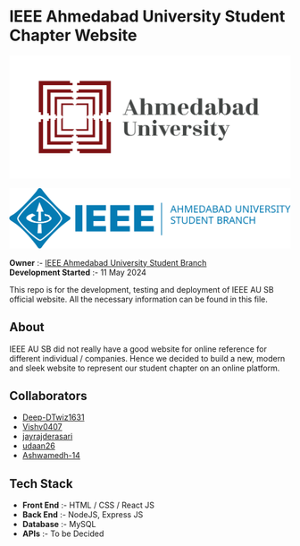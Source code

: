 # IEEE Ahmedabad University Student Chapter Website

[![Ahmedabd University Logo](/Images/AU_logo.webp "Ahmedabad University")](https://ahduni.edu.in/)
  
![IEEE Ahmedabad University Student Chapter Logo](/README%20Pictures/Logo.png "IEEE Ahmedabad University Student Chapter")

**Owner** :- [IEEE Ahmedabad University Student Branch](https://github.com/IEEE-Ahmedabad-University-SB-Official)  
**Development Started** :- 11 May 2024

This repo is for the development, testing and deployment of IEEE AU SB official website.
All the necessary information can be found in this file.

## About

IEEE AU SB did not really have a good website for online reference for different individual / companies. Hence we decided to build a new, modern and sleek website to represent our student chapter on an online platform.

## Collaborators

- [Deep-DTwiz1631](https://github.com/Deep-DTwiz1631)
- [Vishv0407](https://github.com/Vishv0407)
- [jayrajderasari](https://github.com/jayrajderasari)
- [udaan26](https://github.com/udaan26)
- [Ashwamedh-14](https://github.com/Ashwamedh-14)

## Tech Stack

- **Front End** :- HTML / CSS / React JS
- **Back End** :- NodeJS, Express JS
- **Database** :- MySQL
- **APIs** :- To be Decided
